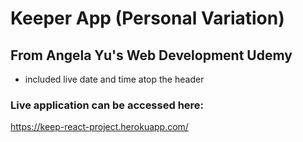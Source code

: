 # Keeper App (Personal Variation)
## From Angela Yu's Web Development Udemy

- included live date and time atop the header

### Live application can be accessed here:
https://keep-react-project.herokuapp.com/
